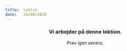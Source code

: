 ```yaml
---
title:  Lektie
date:   24/08/2018
---
```


### <center>Vi arbejder på denne lektion.</center>
<center>Prøv igen senere.</center>